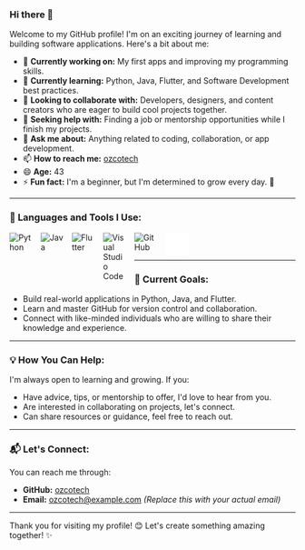 ### Hi there 👋

Welcome to my GitHub profile! I'm on an exciting journey of learning and building software applications. Here's a bit about me:

- 🔭 **Currently working on:** My first apps and improving my programming skills.
- 🌱 **Currently learning:** Python, Java, Flutter, and Software Development best practices.
- 👯 **Looking to collaborate with:** Developers, designers, and content creators who are eager to build cool projects together.
- 🤔 **Seeking help with:** Finding a job or mentorship opportunities while I finish my projects.
- 💬 **Ask me about:** Anything related to coding, collaboration, or app development.
- 📫 **How to reach me:** [ozcotech](https://github.com/ozcotech)
- 😄 **Age:** 43
- ⚡ **Fun fact:** I'm a beginner, but I'm determined to grow every day. 🚀

---

### 🌟 Languages and Tools I Use:

<img align="left" alt="Python" width="40px" src="https://cdn.jsdelivr.net/gh/devicons/devicon/icons/python/python-original.svg" style="padding-right:15px;"/>
<img align="left" alt="Java" width="40px" src="https://cdn.jsdelivr.net/gh/devicons/devicon/icons/java/java-original.svg" style="padding-right:15px;"/>
<img align="left" alt="Flutter" width="40px" src="https://cdn.jsdelivr.net/gh/devicons/devicon/icons/flutter/flutter-original.svg" style="padding-right:15px;"/>
<img align="left" alt="Visual Studio Code" width="40px" src="https://cdn.jsdelivr.net/gh/devicons/devicon/icons/vscode/vscode-original.svg" style="padding-right:15px;"/>
<img align="left" alt="GitHub" width="40px" src="https://cdn.jsdelivr.net/gh/devicons/devicon/icons/github/github-original.svg" style="padding-right:15px;"/>
<img align="left" alt="Terminal" width="40px" src="https://raw.githubusercontent.com/codeSTACKr/codeSTACKr/master/img/terminal-dark.svg" style="padding-right:15px;"/>

<br />
<br />

---

### 🚀 Current Goals:
- Build real-world applications in Python, Java, and Flutter.
- Learn and master GitHub for version control and collaboration.
- Connect with like-minded individuals who are willing to share their knowledge and experience.

---

### 💡 How You Can Help:
I'm always open to learning and growing. If you:
- Have advice, tips, or mentorship to offer, I'd love to hear from you.
- Are interested in collaborating on projects, let's connect.
- Can share resources or guidance, feel free to reach out.

---

### 📬 Let's Connect:
You can reach me through:
- **GitHub:** [ozcotech](https://github.com/ozcotech)
- **Email:** ozcotech@example.com *(Replace this with your actual email)*

---

Thank you for visiting my profile! 😊 Let's create something amazing together! ✨
